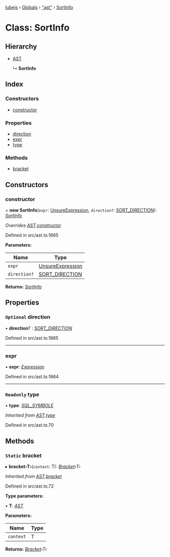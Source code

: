 [lubejs](../README.md) › [Globals](../globals.md) › ["ast"](../modules/_ast_.md) › [SortInfo](_ast_.sortinfo.md)

# Class: SortInfo

## Hierarchy

* [AST](_ast_.ast.md)

  ↳ **SortInfo**

## Index

### Constructors

* [constructor](_ast_.sortinfo.md#constructor)

### Properties

* [direction](_ast_.sortinfo.md#optional-direction)
* [expr](_ast_.sortinfo.md#expr)
* [type](_ast_.sortinfo.md#readonly-type)

### Methods

* [bracket](_ast_.sortinfo.md#static-bracket)

## Constructors

###  constructor

\+ **new SortInfo**(`expr`: [UnsureExpression](../modules/_ast_.md#unsureexpression), `direction?`: [SORT_DIRECTION](../enums/_constants_.sort_direction.md)): *[SortInfo](_ast_.sortinfo.md)*

*Overrides [AST](_ast_.ast.md).[constructor](_ast_.ast.md#constructor)*

Defined in src/ast.ts:1865

**Parameters:**

Name | Type |
------ | ------ |
`expr` | [UnsureExpression](../modules/_ast_.md#unsureexpression) |
`direction?` | [SORT_DIRECTION](../enums/_constants_.sort_direction.md) |

**Returns:** *[SortInfo](_ast_.sortinfo.md)*

## Properties

### `Optional` direction

• **direction**? : *[SORT_DIRECTION](../enums/_constants_.sort_direction.md)*

Defined in src/ast.ts:1865

___

###  expr

• **expr**: *[Expression](_ast_.expression.md)*

Defined in src/ast.ts:1864

___

### `Readonly` type

• **type**: *[SQL_SYMBOLE](../enums/_constants_.sql_symbole.md)*

*Inherited from [AST](_ast_.ast.md).[type](_ast_.ast.md#readonly-type)*

Defined in src/ast.ts:70

## Methods

### `Static` bracket

▸ **bracket**‹**T**›(`context`: T): *[Bracket](_ast_.bracket.md)‹T›*

*Inherited from [AST](_ast_.ast.md).[bracket](_ast_.ast.md#static-bracket)*

Defined in src/ast.ts:72

**Type parameters:**

▪ **T**: *[AST](_ast_.ast.md)*

**Parameters:**

Name | Type |
------ | ------ |
`context` | T |

**Returns:** *[Bracket](_ast_.bracket.md)‹T›*
